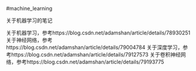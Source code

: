 #machine_learning

关于机器学习的笔记

关于机器学习，参考https://blog.csdn.net/adamshan/article/details/78930251
关于神经网络，参考https://blog.csdn.net/adamshan/article/details/79004784
关于深度学习，参考https://blog.csdn.net/adamshan/article/details/79127573
关于卷积神经网络，参考https://blog.csdn.net/adamshan/article/details/79193775